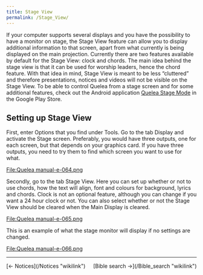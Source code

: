 ```yaml
---
title: Stage View
permalink: /Stage_View/
---
```


If your computer supports several displays and you have the possibility to have a monitor on stage, the Stage View feature can allow you to display additional information to that screen, apart from what currently is being displayed on the main projection. Currently there are two features available by default for the Stage View: clock and chords. The main idea behind the stage view is that it can be used for worship leaders, hence the chord feature. With that idea in mind, Stage View is meant to be less “cluttered” and therefore presentations, notices and videos will not be visible on the Stage View. To be able to control Quelea from a stage screen and for some additional features, check out the Android application [Quelea Stage Mode](https://play.google.com/store/apps/details?id=org.quelea.stagemode) in the Google Play Store.

Setting up Stage View
---------------------

First, enter Options that you find under Tools. Go to the tab Display and activate the Stage screen. Preferably, you would have three outputs, one for each screen, but that depends on your graphics card. If you have three outputs, you need to try them to find which screen you want to use for what.

[<File:Quelea> manual-e-064.png](/File:Quelea_manual-e-064.png "wikilink")

Secondly, go to the tab Stage View. Here you can set up whether or not to use chords, how the text will align, font and colours for background, lyrics and chords. Clock is not an optional feature, although you can change if you want a 24 hour clock or not. You can also select whether or not the Stage View should be cleared when the Main Display is cleared.

[<File:Quelea> manual-e-065.png](/File:Quelea_manual-e-065.png "wikilink")

This is an example of what the stage monitor will display if no settings are changed.

[<File:Quelea> manual-e-066.png](/File:Quelea_manual-e-066.png "wikilink")

------------------------------------------------------------------------

<div style="text-align: left;">
[← Notices](/Notices "wikilink") <span style="float:right;"> [Bible search →](/Bible_search "wikilink")</span>

</div>
